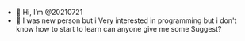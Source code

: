 - 👋 Hi, I’m @20210721
- 👀 I was new person but i Very interested in programming but i don't know how to start to learn can anyone give me some Suggest?

<!---
20210721/20210721 is a ✨ special ✨ repository because its `README.md` (this file) appears on your GitHub profile.
You can click the Preview link to take a look at your changes.
--->
